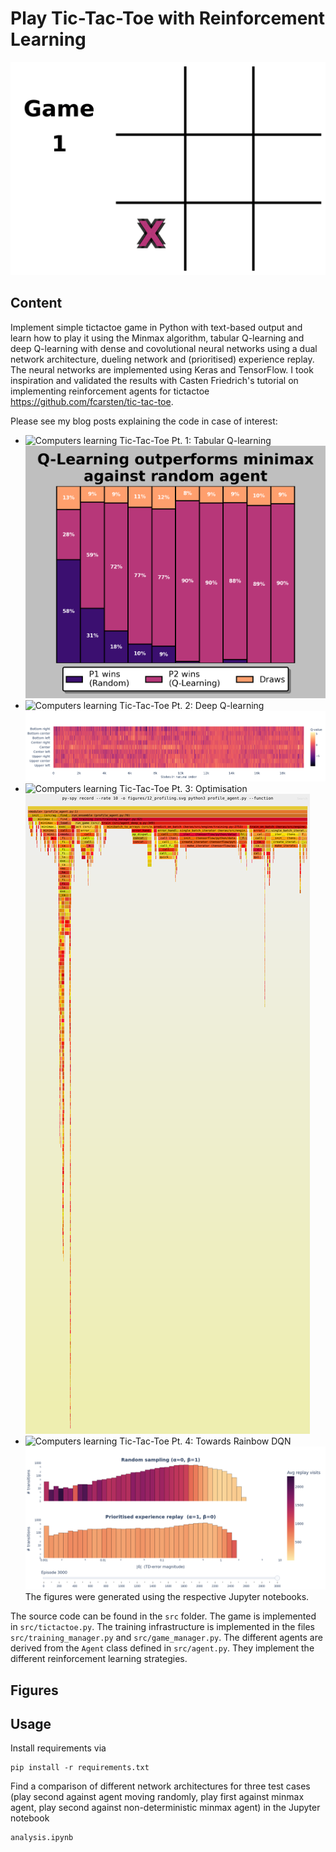 # Play Tic-Tac-Toe with Reinforcement Learning

![gameplay-animation](figures/1_minimax_vs_minimax_game_play.gif)


## Content

Implement simple tictactoe game in Python with text-based output and learn how to play it using the Minmax algorithm, tabular Q-learning and deep Q-learning with dense and covolutional neural networks using a dual network architecture, dueling network and (prioritised) experience replay. The neural networks are implemented using Keras and TensorFlow. I took inspiration and validated the results with Casten Friedrich's tutorial on implementing reinforcement agents for tictactoe https://github.com/fcarsten/tic-tac-toe.

Please see my blog posts explaining the code in case of interest:
-  ![Computers learning Tic-Tac-Toe Pt. 1: Tabular Q-learning](https://kunkelalexander.github.io/blog/computers-learning-tic-tac-toe-tabular-q/)
![tabular_q](figures/readme_0.png)
-  ![Computers learning Tic-Tac-Toe Pt. 2: Deep Q-learning](https://kunkelalexander.github.io/blog/computers-learning-tic-tac-toe-deep-q/)
![deep_q](figures/readme_1.png)
-  ![Computers learning Tic-Tac-Toe Pt. 3: Optimisation](https://kunkelalexander.github.io/blog/computers-learning-tic-tac-toe-optimisation/)
![deep_q](figures/12_profiling.svg)
-  ![Computers learning Tic-Tac-Toe Pt. 4: Towards Rainbow DQN](https://kunkelalexander.github.io/blog/computers-learning-tic-tac-toe-advanced-deep-q/)
![advanced_deep_q](figures/readme_4.png)
The figures were generated using the respective Jupyter notebooks.

The source code can be found in the ```src``` folder. The game is implemented in ```src/tictactoe.py```. The training infrastructure is implemented in the files ```src/training_manager.py``` and ```src/game_manager.py```. The different agents are derived from the ```Agent``` class defined in ```src/agent.py```. They implement the different reinforcement learning strategies.


## Figures


## Usage

Install requirements via

```
pip install -r requirements.txt
```

Find a comparison of different network architectures for three test cases (play second against agent moving randomly, play first against minmax agent, play second against non-deterministic minmax agent) in the Jupyter notebook

```
analysis.ipynb
```
